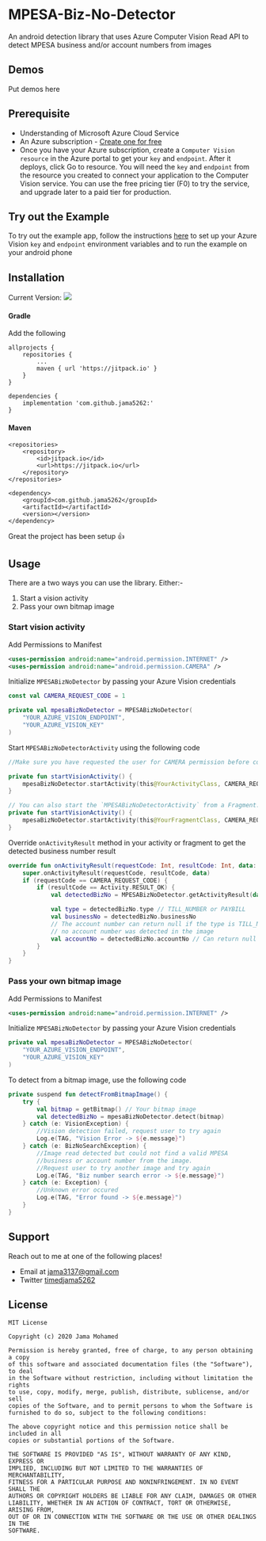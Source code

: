 # MPESA-Biz-No-Detector

An android detection library that uses Azure Computer Vision Read API to detect MPESA business and/or account numbers from images

## Demos
Put demos here

## Prerequisite
- Understanding of Microsoft Azure Cloud Service
- An Azure subscription - [Create one for free](https://azure.microsoft.com)
- Once you have your Azure subscription, create a `Computer Vision resource` in the Azure portal to get your `key` and `endpoint`. After it deploys, click Go to resource.
You will need the `key` and `endpoint` from the resource you created to connect your application to the Computer Vision service. You can use the free pricing tier (F0) to try the service, and upgrade later to a paid tier for production.

## Try out the Example
To try out the example app, follow the instructions [here]() to set up your Azure Vision `key` and `endpoint` environment variables and to run the example on your android phone

## Installation

Current Version: [![](https://jitpack.io/v/jama5262/)](https://jitpack.io/#jama5262/)

#### Gradle

Add the following

```
allprojects {
    repositories {
        ...
        maven { url 'https://jitpack.io' }
    }
}
```

```
dependencies {
    implementation 'com.github.jama5262:'
}
```

#### Maven

```
<repositories>
    <repository>
        <id>jitpack.io</id>
        <url>https://jitpack.io</url>
    </repository>
</repositories>
```

```
<dependency>
    <groupId>com.github.jama5262</groupId>
	<artifactId></artifactId>
    <version></version>
</dependency>
```

Great the project has been setup 👍

## Usage

There are a two ways you can use the library. Either:-
1. Start a vision activity
2. Pass your own bitmap image

### Start vision activity

Add Permissions to Manifest
```xml
<uses-permission android:name="android.permission.INTERNET" />
<uses-permission android:name="android.permission.CAMERA" />
```

Initialize `MPESABizNoDetector` by passing your Azure Vision credentials

```kotlin
const val CAMERA_REQUEST_CODE = 1

private val mpesaBizNoDetector = MPESABizNoDetector(
    "YOUR_AZURE_VISION_ENDPOINT",
    "YOUR_AZURE_VISION_KEY"
)
```

Start `MPESABizNoDetectorActivity` using the following code

```kotlin
//Make sure you have requested the user for CAMERA permission before continuing

private fun startVisionActivity() {
    mpesaBizNoDetector.startActivity(this@YourActivityClass, CAMERA_REQUEST_CODE)
}

// You can also start the `MPESABizNoDetectorActivity` from a Fragment. See below
private fun startVisionActivity() {
    mpesaBizNoDetector.startActivity(this@YourFragmentClass, CAMERA_REQUEST_CODE)
}
```

Override `onActivityResult` method in your activity or fragment to get the detected business number result

```kotlin
override fun onActivityResult(requestCode: Int, resultCode: Int, data: Intent?) {
    super.onActivityResult(requestCode, resultCode, data)
    if (requestCode == CAMERA_REQUEST_CODE) {
        if (resultCode == Activity.RESULT_OK) {
            val detectedBizNo = MPESABizNoDetector.getActivityResult(data!!)

            val type = detectedBizNo.type // TILL_NUMBER or PAYBILL
            val businessNo = detectedBizNo.businessNo
            // The account number can return null if the type is TILL_NUMBER or
            // no account number was detected in the image
            val accountNo = detectedBizNo.accountNo // Can return null
        }
    }
}
```

### Pass your own bitmap image

Add Permissions to Manifest
```xml
<uses-permission android:name="android.permission.INTERNET" />
```

Initialize `MPESABizNoDetector` by passing your Azure Vision credentials

```kotlin
private val mpesaBizNoDetector = MPESABizNoDetector(
    "YOUR_AZURE_VISION_ENDPOINT",
    "YOUR_AZURE_VISION_KEY"
)
```
To detect from a bitmap image, use the following code

```kotlin
private suspend fun detectFromBitmapImage() {
    try {
        val bitmap = getBitmap() // Your bitmap image
        val detectedBizNo = mpesaBizNoDetector.detect(bitmap)
    } catch (e: VisionException) {
        //Vision detection failed, request user to try again
        Log.e(TAG, "Vision Error -> ${e.message}")
    } catch (e: BizNoSearchException) {
        //Image read detected but could not find a valid MPESA
        //business or account number from the image.
        //Request user to try another image and try again
        Log.e(TAG, "Biz number search error -> ${e.message}")
    } catch (e: Exception) {
        //Unknown error occured
        Log.e(TAG, "Error found -> ${e.message}")
    }
}
```

## Support

Reach out to me at one of the following places!

- Email at jama3137@gmail.com
- Twitter [timedjama5262](https://twitter.com/timedjama5262)

## License

```
MIT License

Copyright (c) 2020 Jama Mohamed

Permission is hereby granted, free of charge, to any person obtaining a copy
of this software and associated documentation files (the "Software"), to deal
in the Software without restriction, including without limitation the rights
to use, copy, modify, merge, publish, distribute, sublicense, and/or sell
copies of the Software, and to permit persons to whom the Software is
furnished to do so, subject to the following conditions:

The above copyright notice and this permission notice shall be included in all
copies or substantial portions of the Software.

THE SOFTWARE IS PROVIDED "AS IS", WITHOUT WARRANTY OF ANY KIND, EXPRESS OR
IMPLIED, INCLUDING BUT NOT LIMITED TO THE WARRANTIES OF MERCHANTABILITY,
FITNESS FOR A PARTICULAR PURPOSE AND NONINFRINGEMENT. IN NO EVENT SHALL THE
AUTHORS OR COPYRIGHT HOLDERS BE LIABLE FOR ANY CLAIM, DAMAGES OR OTHER
LIABILITY, WHETHER IN AN ACTION OF CONTRACT, TORT OR OTHERWISE, ARISING FROM,
OUT OF OR IN CONNECTION WITH THE SOFTWARE OR THE USE OR OTHER DEALINGS IN THE
SOFTWARE.
```

